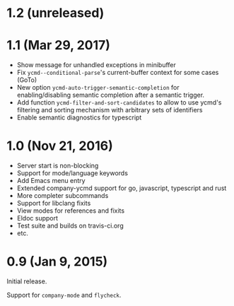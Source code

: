 # 1.2 (unreleased)



# 1.1 (Mar 29, 2017)

* Show message for unhandled exceptions in minibuffer
* Fix `ycmd--conditional-parse`'s current-buffer context for some cases (GoTo)
* New option `ycmd-auto-trigger-semantic-completion` for enabling/disabling
  semantic completion after a semantic trigger.
* Add function `ycmd-filter-and-sort-candidates` to allow to use ycmd's
  filtering and sorting mechanism with arbitrary sets of identifiers
* Enable semantic diagnostics for typescript

# 1.0 (Nov 21, 2016)

* Server start is non-blocking
* Support for mode/language keywords
* Add Emacs menu entry
* Extended company-ycmd support for go, javascript, typescript and rust
* More completer subcommands
* Support for libclang fixits
* View modes for references and fixits
* Eldoc support
* Test suite and builds on travis-ci.org
* etc.

# 0.9 (Jan 9, 2015)

Initial release.

Support for `company-mode` and `flycheck`.
